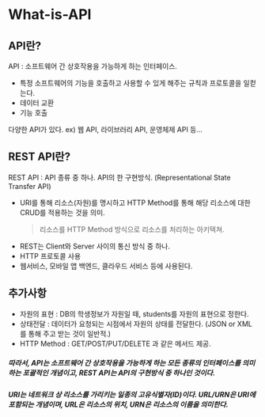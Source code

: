 # What-is-API
## API란?
API : 소프트웨어 간 상호작용을 가능하게 하는 인터페이스.   
- 특정 소프트웨어의 기능을 호출하고 사용할 수 있게 해주는 규칙과 프로토콜을 일컫는다.
- 데이터 교환
-  기능 호출

다양한 API가 있다. ex) 웹 API, 라이브러리 API, 운영체제 API 등...

## REST API란?
REST API : API 종류 중 하나. API의 한 구현방식. (Representational State Transfer API)   
- URI를 통해 리소스(자원)를 명시하고 HTTP Method를 통해 해당 리소스에 대한 CRUD를 적용하는 것을 의미.
  > 리소스를 HTTP Method 방식으로 리소스를 처리하는 아키텍쳐.
- REST는 Client와 Server 사이의 통신 방식 중 하나.
- HTTP 프로토콜 사용
- 웹서비스, 모바일 앱 백엔드, 클라우드 서비스 등에 사용된다.

## 추가사항
- 자원의 표현 : DB의 학생정보가 자원일 때, students를 자원의 표현으로 정한다.
- 상태전달 : 데이터가 요청되는 시점에서 자원의 상태를 전달한다. (JSON or XML를 통해 주고 받는 것이 일반적.)
- HTTP Method : GET/POST/PUT/DELETE 과 같은 메서드 제공.

##### 따라서, API는 소프트웨어 간 상호작용을 가능하게 하는 모든 종류의 인터페이스를 의미하는 포괄적인 개념이고, REST API는 API의 구현방식 중 하나인 것이다.

##### URI는 네트워크 상 리소스를 가리키는 일종의 고유식별자(ID)이다. URL/URN은 URI에 포함되는 개념이며, URL은 리소스의 위치, URN은 리소스의 이름을 의미한다.
